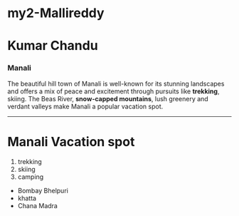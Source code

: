 # my2-Mallireddy
# Kumar Chandu
### Manali
The beautiful hill town of Manali is well-known for its stunning landscapes and offers a mix of peace and excitement through pursuits like **trekking**, skiing. The Beas River, **snow-capped mountains**, lush greenery and verdant valleys make Manali a popular vacation spot.

---

# Manali Vacation spot
1. trekking 
2. skiing
3. camping

* Bombay Bhelpuri
* khatta
* Chana Madra








